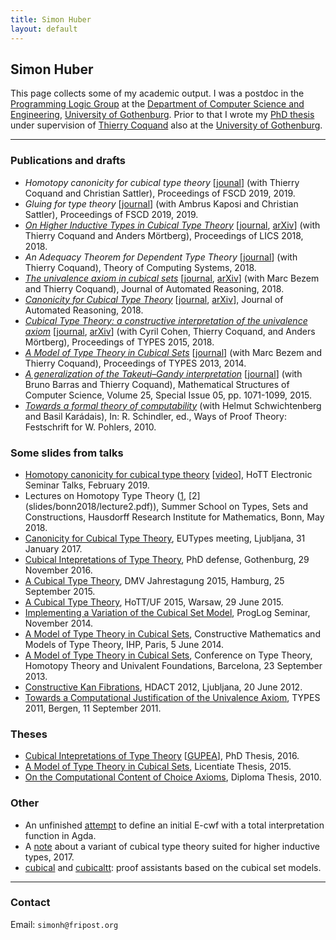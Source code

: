 ```yaml
---
title: Simon Huber
layout: default
---
```



Simon Huber
-----------

This page collects some of my academic output. I was a postdoc in the
[Programming Logic Group](http://wiki.portal.chalmers.se/cse/pmwiki.php/ProgLog/ProgLog) at the
[Department of Computer Science and Engineering](https://www.chalmers.se/sv/institutioner/cse/Sidor/default.aspx),
[University of Gothenburg](http://www.gu.se).  Prior to that I wrote
my [PhD thesis](misc/thesis.pdf) under supervision of [Thierry
Coquand](https://www.cse.chalmers.se/~coquand/) also at the
[University of Gothenburg](http://www.gu.se).

---

### Publications and drafts

- *Homotopy canonicity for cubical type theory*
  \[[jounal](https://doi.org/10.4230/LIPIcs.FSCD.2019.11)\] (with
  Thierry Coquand and Christian Sattler), Proceedings of FSCD 2019,
  2019.
- *Gluing for type theory*
  \[[journal](https://doi.org/10.4230/LIPIcs.FSCD.2019.25)\]
  (with Ambrus Kaposi and Christian Sattler), Proceedings of FSCD
  2019, 2019.
- *[On Higher Inductive Types in Cubical Type Theory](papers/hitcubical.pdf)*
  \[[journal](https://doi.org/10.1145/3209108.3209197),
  [arXiv](https://arxiv.org/abs/1802.01170)\] (with Thierry Coquand
  and Anders Mörtberg), Proceedings of LICS 2018, 2018.
- *An Adequacy Theorem for Dependent Type Theory*
  \[[journal](https://doi.org/10.1007/s00224-018-9879-9)\]
  (with Thierry Coquand), Theory of Computing Systems, 2018.
- *[The univalence axiom in cubical sets](papers/csetua.pdf)*
  \[[journal](https://doi.org/10.1007/s10817-018-9472-6),
  [arXiv](https://arxiv.org/abs/1710.10941)\] (with Marc Bezem and
  Thierry Coquand), Journal of Automated Reasoning, 2018.
- *[Canonicity for Cubical Type Theory](papers/cttnormal.pdf)*
  \[[journal](https://doi.org/10.1007/s10817-018-9469-1),
  [arXiv](https://arxiv.org/abs/1607.04156)\], Journal of Automated
  Reasoning, 2018.
- *[Cubical Type Theory: a constructive interpretation of the
  univalence axiom](papers/cubicaltt.pdf)*
  \[[journal](http://dx.doi.org/10.4230/LIPIcs.TYPES.2015.5),
  [arXiv](https://arxiv.org/abs/1611.02108)\] (with Cyril Cohen,
  Thierry Coquand, and Anders Mörtberg), Proceedings of TYPES 2015,
  2018.
- *[A Model of Type Theory in Cubical Sets](papers/model1.pdf)*
  \[[journal](http://dx.doi.org/10.4230/LIPIcs.TYPES.2013.107)\] (with
  Marc Bezem and Thierry Coquand), Proceedings of TYPES 2013, 2014.
- *[A generalization of the Takeuti–Gandy interpretation](papers/v5.pdf)*
  \[[journal](http://dx.doi.org/10.1017/S0960129514000504)\]
  (with Bruno Barras and Thierry Coquand), Mathematical Structures
  of Computer Science, Volume 25, Special Issue 05, pp. 1071-1099,
  2015.
- *[Towards a formal theory of computability](papers/tcfplus.pdf)* (with
  Helmut Schwichtenberg and Basil Karádais), In: R. Schindler, ed.,
  Ways of Proof Theory: Festschrift for W. Pohlers, 2010.


### Some slides from talks

- [Homotopy canonicity for cubical type theory](slides/hottest2019.pdf)
  \[[video](https://www.youtube.com/watch?v=Q7-I8Lh4-kg)\], HoTT
  Electronic Seminar Talks, February 2019.
- Lectures on Homotopy Type Theory ([1](slides/bonn2018/lecture1.pdf),
  [2] (slides/bonn2018/lecture2.pdf)), Summer School on Types, Sets
  and Constructions, Hausdorff Research Institute for Mathematics,
  Bonn, May 2018.
- [Canonicity for Cubical Type Theory](slides/ljubljana2017.pdf),
  EUTypes meeting, Ljubljana, 31 January 2017.
- [Cubical Intepretations of Type Theory](slides/defense.pdf), PhD
  defense, Gothenburg, 29 November 2016.
- [A Cubical Type Theory](slides/hamburg2015.pdf), DMV Jahrestagung
  2015, Hamburg, 25 September 2015.
- [A Cubical Type Theory](slides/warsaw2015.pdf), HoTT/UF 2015,
  Warsaw, 29 June 2015.
- [Implementing a Variation of the Cubical Set
  Model](slides/proglog2014nov.pdf), ProgLog Seminar, November 2014.
- [A Model of Type Theory in Cubical Sets](slides/paris2014.pdf),
  Constructive Mathematics and Models of Type Theory, IHP, Paris, 5
  June 2014.
- [A Model of Type Theory in Cubical Sets](slides/barcelona2013.pdf),
  Conference on Type Theory, Homotopy Theory and Univalent
  Foundations, Barcelona, 23 September 2013.
- [Constructive Kan Fibrations](slides/ckfljubl12.pdf), HDACT 2012,
  Ljubljana, 20 June 2012.
- [Towards a Computational Justification of the Univalence
  Axiom](slides/types11.pdf), TYPES 2011, Bergen, 11 September 2011.


### Theses

- [Cubical Intepretations of Type Theory](misc/thesis.pdf)
  \[[GUPEA](http://hdl.handle.net/2077/48890)\], PhD Thesis, 2016.
- [A Model of Type Theory in Cubical Sets](misc/lic.pdf), Licentiate
  Thesis, 2015.
- [On the Computational Content of Choice Axioms](misc/da.pdf),
  Diploma Thesis, 2010.


### Other

- An unfinished [attempt](https://bitbucket.org/simhu/ecwf/) to define an
  initial E-cwf with a total interpretation function in Agda.
- A [note](misc/hcomp.pdf) about a variant of cubical type theory
  suited for higher inductive types, 2017.
- [cubical](https://github.com/simhu/cubical) and
  [cubicaltt](https://github.com/mortberg/cubicaltt): proof assistants
  based on the cubical set models.

---

### Contact

Email: `simonh@fripost.org`
